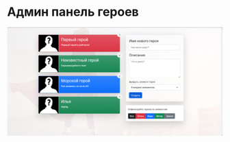 # Админ панель героев

![alt text](https://github.com/KBAHTNET/ReactLearning/blob/main/public/screen.png)